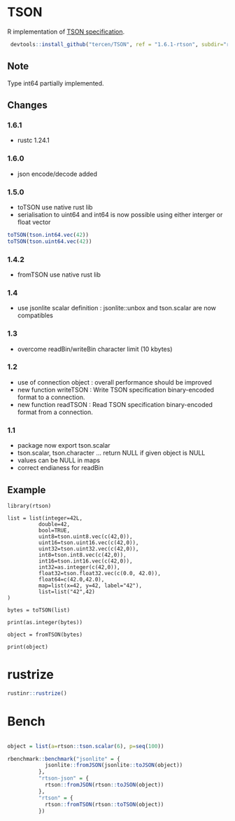 # TSON

R implementation of [TSON specification](https://github.com/tercen/TSON).

```R
 devtools::install_github("tercen/TSON", ref = "1.6.1-rtson", subdir="rtson", upgrade_dependencies = FALSE, args="--no-multiarch")
```

## Note

Type int64 partially implemented.

## Changes

### 1.6.1

- rustc 1.24.1

### 1.6.0

- json encode/decode added

### 1.5.0

- toTSON use native rust lib
- serialisation to uint64 and int64 is now possible using either interger or float vector

```R
toTSON(tson.int64.vec(42))
toTSON(tson.uint64.vec(42))
```

### 1.4.2

- fromTSON use native rust lib


### 1.4

- use jsonlite scalar definition : jsonlite::unbox and tson.scalar are now compatibles

### 1.3

- overcome readBin/writeBin character limit (10 kbytes)

### 1.2

- use of connection object : overall performance should be improved
- new function writeTSON : Write TSON specification binary-encoded format to a connection.
- new function readTSON : Read TSON specification binary-encoded format from a connection.

### 1.1

- package now export tson.scalar
- tson.scalar, tson.character ... return NULL if given object is NULL
- values can be NULL in maps
- correct endianess for readBin

## Example

```
library(rtson)

list = list(integer=42L,
          double=42,
          bool=TRUE,
          uint8=tson.uint8.vec(c(42,0)),
          uint16=tson.uint16.vec(c(42,0)),
          uint32=tson.uint32.vec(c(42,0)),
          int8=tson.int8.vec(c(42,0)),
          int16=tson.int16.vec(c(42,0)),
          int32=as.integer(c(42,0)),
          float32=tson.float32.vec(c(0.0, 42.0)),
          float64=c(42.0,42.0),
          map=list(x=42, y=42, label="42"),
          list=list("42",42)
)

bytes = toTSON(list)

print(as.integer(bytes))

object = fromTSON(bytes)

print(object)

```

# rustrize

```R
rustinr::rustrize()
```

# Bench

```R

object = list(a=rtson::tson.scalar(6), p=seq(100))

rbenchmark::benchmark("jsonlite" = {
            jsonlite::fromJSON(jsonlite::toJSON(object))
          },
          "rtson-json" = {
            rtson::fromJSON(rtson::toJSON(object))
          },
          "rtson" = {
            rtson::fromTSON(rtson::toTSON(object))
          })
